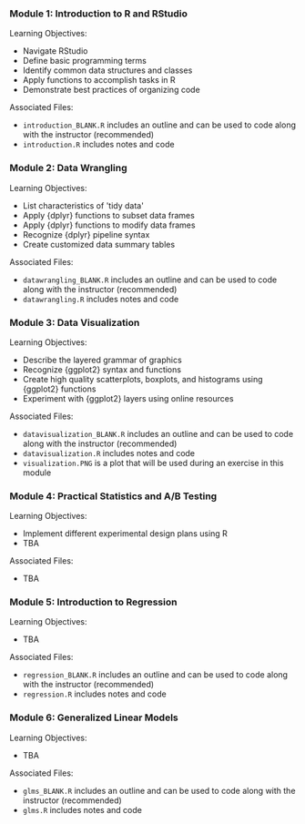 ### Module 1: Introduction to R and RStudio  
Learning Objectives:  
- Navigate RStudio  
- Define basic programming terms  
- Identify common data structures and classes  
- Apply functions to accomplish tasks in R  
- Demonstrate best practices of organizing code  

Associated Files:  
- `introduction_BLANK.R` includes an outline and can be used to code along with the instructor (recommended)  
- `introduction.R` includes notes and code  

### Module 2: Data Wrangling  
Learning Objectives:  
- List characteristics of 'tidy data'  
- Apply {dplyr} functions to subset data frames  
- Apply {dplyr} functions to modify data frames  
- Recognize {dplyr} pipeline syntax  
- Create customized data summary tables  

Associated Files:  
- `datawrangling_BLANK.R` includes an outline and can be used to code along with the instructor (recommended)  
- `datawrangling.R` includes notes and code  

### Module 3: Data Visualization  
Learning Objectives:  
- Describe the layered grammar of graphics  
- Recognize {ggplot2} syntax and functions  
- Create high quality scatterplots, boxplots, and histograms using {ggplot2} functions  
- Experiment with {ggplot2} layers using online resources  

Associated Files:  
- `datavisualization_BLANK.R` includes an outline and can be used to code along with the instructor (recommended)  
- `datavisualization.R` includes notes and code  
- `visualization.PNG` is a plot that will be used during an exercise in this module  

### Module 4: Practical Statistics and A/B Testing  
Learning Objectives:  
- Implement different experimental design plans using R  
- TBA  

Associated Files:  
- TBA  

### Module 5: Introduction to Regression  
Learning Objectives:  
- TBA  

Associated Files:  
- `regression_BLANK.R` includes an outline and can be used to code along with the instructor (recommended)  
- `regression.R` includes notes and code  

### Module 6: Generalized Linear Models  
Learning Objectives:  
- TBA  

Associated Files:  
- `glms_BLANK.R` includes an outline and can be used to code along with the instructor (recommended)  
- `glms.R` includes notes and code  
